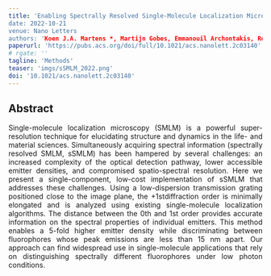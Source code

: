 ```yaml
---
title: 'Enabling Spectrally Resolved Single-Molecule Localization Microscopy at High Emitter Densities
date: 2022-10-21
venue: Nano Letters
authors: 'Koen J.A. Martens *, Martijn Gobes, Emmanouil Archontakis, Roger R. Brillas, Niels Zijlstra, Lorenzo Albertazzi, and Johannes Hohlbein*'
paperurl: 'https://pubs.acs.org/doi/full/10.1021/acs.nanolett.2c03140'
# rgate: ''
tagline: 'Methods'
teaser: 'imgs/sSMLM_2022.png'
doi: '10.1021/acs.nanolett.2c03140'
---
```


<h2> Abstract </h2>
<p align= "justify">
Single-molecule localization microscopy (SMLM) is a powerful super-resolution technique for elucidating structure and dynamics in the life- and material sciences. Simultaneously acquiring spectral information (spectrally resolved SMLM, sSMLM) has been hampered by several challenges: an increased complexity of the optical detection pathway, lower accessible emitter densities, and compromised spatio-spectral resolution. Here we present a single-component, low-cost implementation of sSMLM that addresses these challenges. Using a low-dispersion transmission grating positioned close to the image plane, the +1stdiffraction order is minimally elongated and is analyzed using existing single-molecule localization algorithms. The distance between the 0th and 1st order provides accurate information on the spectral properties of individual emitters. This method enables a 5-fold higher emitter density while discriminating between fluorophores whose peak emissions are less than 15 nm apart. Our approach can find widespread use in single-molecule applications that rely on distinguishing spectrally different fluorophores under low photon conditions.
